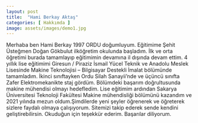 ```yaml
---
layout: post
title:  "Hami Berkay Aktaş"
categories: [ Hakkımda ]
image: assets/images/demo1.jpg
---
```

Merhaba ben Hami Berkay 1997 ORDU doğumluyum. Eğitimime Şehit Üsteğmen Doğan Gökbulut ilköğretim okulunda başladım. İlk ve orta öğretimi burada tamamlayıp eğitimimin devamına il dışında devam ettim. 4 yıllık lise eğitimimi Giresun / Piraziz İsmail Yücel Teknik ve Anadolu Meslek Lisesinde Makine Teknolojisi – Bilgisayar Destekli İmalat bölümünde tamamladım. İkinci sınıftayken Ordu Silah Sanayii’nde ve üçüncü sınıfta Zafer Elektromekanikte staj gördüm. Bölümdeki başarım doğrultusunda  makine mühendisi olmayı hedefledim. Lise eğitimim ardından  Sakarya Üniversitesi Teknoloji Fakültesi Makine mühendisliği bölümünü kazandım ve 2021 yılında mezun oldum.Şimdilerde yeni şeyler öğrenerek ve öğreterek sizlere faydalı olmaya çalışıyorum. Sitemizi takip ederek sende kendini geliştirebilirsin. Okuduğun için teşekkür ederim. Başarılar diliyorum.

[jekyll-docs]: https://jekyllrb.com/docs/home
[jekyll-gh]:   https://github.com/jekyll/jekyll
[jekyll-talk]: https://talk.jekyllrb.com/
